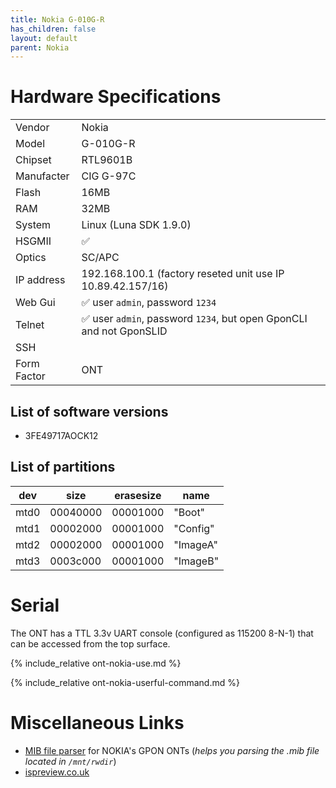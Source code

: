 ```yaml
---
title: Nokia G-010G-R
has_children: false
layout: default
parent: Nokia
---
```


# Hardware Specifications

|             |                                                                     |
| ----------- | ------------------------------------------------------------------- |
| Vendor      | Nokia                                                               |
| Model       | G-010G-R                                                            |
| Chipset     | RTL9601B                                                            |
| Manufacter  | CIG G-97C                                                           |
| Flash       | 16MB                                                                |
| RAM         | 32MB                                                                |
| System      | Linux (Luna SDK 1.9.0)                                              |
| HSGMII      | ✅                                                                  |
| Optics      | SC/APC                                                              |
| IP address  | 192.168.100.1  (factory reseted unit use IP 10.89.42.157/16)        |
| Web Gui     | ✅ user `admin`, password `1234`                                    |
| Telnet      | ✅ user `admin`, password `1234`, but open GponCLI and not GponSLID |
| SSH         |                                                                     |
| Form Factor | ONT                                                                 |

## List of software versions
- 3FE49717AOCK12 

## List of partitions

| dev  | size     | erasesize | name     |
| ---- | -------- | --------- | -------- |
| mtd0 | 00040000 | 00001000  | "Boot"   |
| mtd1 | 00002000 | 00001000  | "Config" |
| mtd2 | 00002000 | 00001000  | "ImageA" |
| mtd3 | 0003c000 | 00001000  | "ImageB" |

# Serial

The ONT has a TTL 3.3v UART console (configured as 115200 8-N-1) that can be accessed from the top surface.

{% include_relative ont-nokia-use.md %}

{% include_relative ont-nokia-userful-command.md %}

# Miscellaneous Links
- [MIB file parser](https://github.com/nanomad/nokia-ont-mib-parser)  for NOKIA's GPON ONTs (*helps you parsing the .mib file located in `/mnt/rwdir`*)
- [ispreview.co.uk](https://www.ispreview.co.uk/index.php/2022/09/pictured-openreachs-future-2-5gbps-ont-for-fttp-broadband.html)
